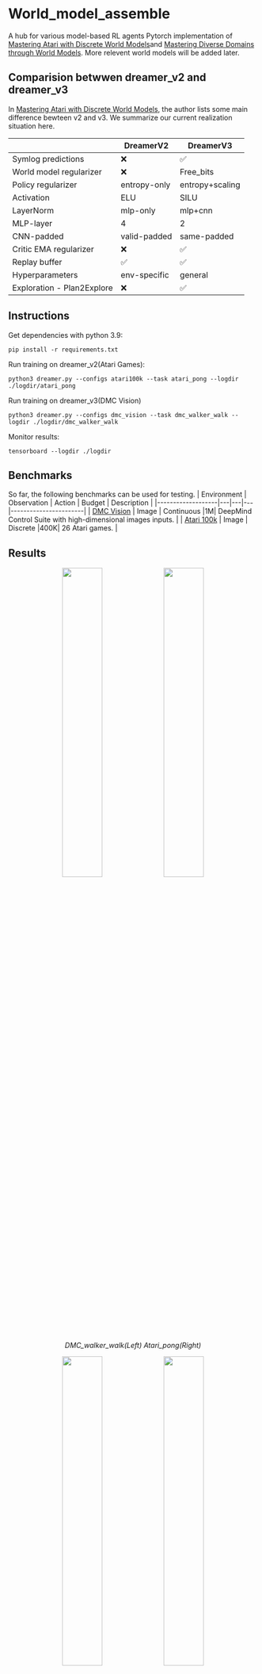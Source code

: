 # World_model_assemble
A hub for various model-based RL agents
Pytorch implementation of [Mastering Atari with Discrete World Models](https://arxiv.org/abs/2010.02193)and [Mastering Diverse Domains through World Models](https://arxiv.org/abs/2301.04104v1). More relevent world models will be added later.

## Comparision betwwen dreamer_v2 and dreamer_v3
In [Mastering Atari with Discrete World Models](https://arxiv.org/abs/2010.02193), the author lists some main difference bewteen v2 and v3. We summarize our current realization situation here.

|                           | DreamerV2   | DreamerV3     |
|-----------------------------------|-------------|---------------|
| Symlog predictions                | ❌           | ✅             |
| World model regularizer           | ❌           | Free_bits            |
| Policy regularizer                | entropy-only           | entropy+scaling             |
| Activation                        | ELU           | SILU             |
| LayerNorm                         | mlp-only           | mlp+cnn            |
| MLP-layer                         | 4           | 2             |
| CNN-padded                        | valid-padded  | same-padded
| Critic EMA regularizer            | ❌           | ✅             |
| Replay buffer                     | ✅           | ✅             |
| Hyperparameters                   | env-specific        | general           |
| Exploration - Plan2Explore            | ❌           | ✅             |



## Instructions


Get dependencies with python 3.9:
```
pip install -r requirements.txt
```
Run training on dreamer_v2(Atari Games):
```
python3 dreamer.py --configs atari100k --task atari_pong --logdir ./logdir/atari_pong
```
Run training on dreamer_v3(DMC Vision)
```
python3 dreamer.py --configs dmc_vision --task dmc_walker_walk --logdir ./logdir/dmc_walker_walk
```
Monitor results:
```
tensorboard --logdir ./logdir
```

## Benchmarks
So far, the following benchmarks can be used for testing.
| Environment        | Observation | Action | Budget | Description |
|-------------------|---|---|---|-----------------------|
| [DMC Vision](https://github.com/deepmind/dm_control) | Image | Continuous |1M| DeepMind Control Suite with high-dimensional images inputs. |
| [Atari 100k](https://github.com/openai/atari-py) | Image | Discrete |400K| 26 Atari games. |


## Results
<p align="center">
    <img width="40%" src="https://github.com/whatevermybaby/World_model_assemble/blob/main/results/fig/dmc_walk_walker.jpg?raw=true">
    <img width="40%" src="https://github.com/whatevermybaby/World_model_assemble/blob/main/results/fig/atari_pong.jpg?raw=true">
<br>
    <em>DMC_walker_walk(Left) Atari_pong(Right)</em>

</p>

<p align="center">
    <img width="40%" src="https://github.com/whatevermybaby/World_model_assemble/blob/main/dreamer_v2_pong.gif?raw=true">
    <img width="40%" src="https://github.com/whatevermybaby/World_model_assemble/blob/main/dreamer_v3_pong.gif?raw=true">
<br>
    <em>Atari_pong(Left:V2 Right:V3)</em>
    </p>
<p align="center">
    <img width="40%" src="https://github.com/whatevermybaby/World_model_assemble/blob/main/dreamer_v2_walker.gif?raw=true">
    <img width="40%" src="https://github.com/whatevermybaby/World_model_assemble/blob/main/dreamer_v3_walker.gif?raw=true">
<br>
    <em>dmc_walker_walk(Left:V2 Right:V3)</em>
</p>

## Acknowledgments
This code is heavily inspired by the following works:
- danijar's Dreamer-v3 jax implementation: https://github.com/danijar/dreamerv3
- danijar's Dreamer-v2 tensorflow implementation: https://github.com/danijar/dreamerv2
- NM512's Dreamer-v3 pytorch implementation: https://github.com/NM512/dreamerv3-torch
- jurgisp's Pydreamer implementation: https://github.com/jurgisp/pydreamer
